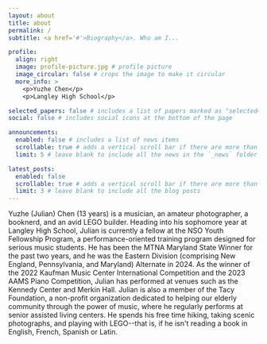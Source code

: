 ```yaml
---
layout: about
title: about
permalink: /
subtitle: <a href='#'>Biography</a>. Who am I...

profile:
  align: right
  image: profile-picture.jpg # profile picture
  image_circular: false # crops the image to make it circular
  more_info: >
    <p>Yuzhe Chen</p>
    <p>Langley High School</p>

selected_papers: false # includes a list of papers marked as "selected={true}"
social: false # includes social icons at the bottom of the page

announcements:
  enabled: false # includes a list of news items
  scrollable: true # adds a vertical scroll bar if there are more than 3 news items
  limit: 5 # leave blank to include all the news in the `_news` folder

latest_posts:
  enabled: false
  scrollable: true # adds a vertical scroll bar if there are more than 3 new post items
  limit: 3 # leave blank to include all the blog posts
---
```


Yuzhe (Julian) Chen (13 years) is a musician, an amateur photographer, a booknerd, and an avid LEGO builder. Heading into his sophomore year at Langley High School, Julian is currently a fellow at the NSO Youth Fellowship Program, a performance-oriented training program designed for serious music students. He has been the MTNA Maryland State Winner for the past two years, and he was the Eastern Division (comprising New England, Pennsylvania, and Maryland) Alternate in 2024. As the winner of the 2022 Kaufman Music Center International Competition and the 2023 AAMS Piano Competition, Julian has performed at venues such as the Kennedy Center and Merkin Hall. Julian is also a member of the Tacy Foundation, a non-profit organization dedicated to helping our elderly community through the power of music, where he regularly performs at senior assisted living centers. He spends his free time hiking, taking scenic photographs, and playing with LEGO--that is, if he isn't reading a book in English, French, Spanish or Latin.

